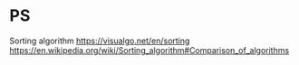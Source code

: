 # PS


Sorting algorithm
  https://visualgo.net/en/sorting
  https://en.wikipedia.org/wiki/Sorting_algorithm#Comparison_of_algorithms
